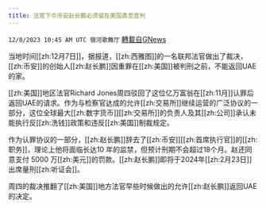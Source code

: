 ```yaml
---
title: 法官下令币安赵长鹏必须留在美国直至宣判
---
```

`12/8/2023 10:45 AM UTC 银河歌舞厅` [轉載自GNews](https://gnews.org/articles/2086300)

当地时间[[zh:12月7日]]，据报道，[[zh:西雅图]]的一名联邦法官做出了裁决，[[zh:币安]]的创始人[[zh:赵长鹏]]因重罪在[[zh:美国]]被判刑之前，不能返回UAE的家。

[[zh:美国]]地区法官Richard Jones周四驳回了这位亿万富翁在[[zh:11月]]认罪后返回UAE的请求。作为与检察官达成的允许[[zh:交易所]]继续运营的广泛协议的一部分，这位全球最大[[zh:数字货币]][[zh:交易所]]的负责人及其[[zh:公司]]承认未能执行反[[zh:洗钱]]政策和违反[[zh:美国]]制裁规定。

作为认罪协议的一部分，[[zh:赵长鹏]]辞去了[[zh:币安]][[zh:首席执行官]]的[[zh:职务]]，理论上他将面临长达10 年的监禁，但预计刑期不会超过18个月。赵还同意支付 5000 万[[zh:美元]]的罚款。[[zh:赵长鹏]]即将于2024年[[zh:2月23日]]出席量刑[[zh:听证会]]。

周四的裁决推翻了[[zh:美国]]地方法官早些时候做出的允许[[zh:赵长鹏]]返回UAE的决定。
